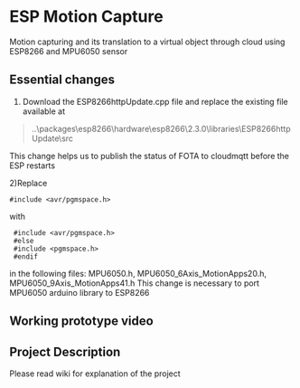 # ESP Motion Capture
Motion capturing and its translation to a virtual object through cloud using ESP8266 and MPU6050 sensor

## Essential changes
1) Download the ESP8266httpUpdate.cpp file and replace the existing file available at  
> ..\packages\esp8266\hardware\esp8266\2.3.0\libraries\ESP8266httpUpdate\src

This change helps us to publish the status of FOTA to cloudmqtt before the ESP restarts

2)Replace 
```
#include <avr/pgmspace.h> 
```
with 
```
 #include <avr/pgmspace.h>
 #else
 #include <pgmspace.h>
 #endif
```
in the following files: MPU6050.h, MPU6050_6Axis_MotionApps20.h, MPU6050_9Axis_MotionApps41.h
This change is necessary to port MPU6050 arduino library to ESP8266

## Working prototype video

## Project Description
Please read wiki for explanation of the project
